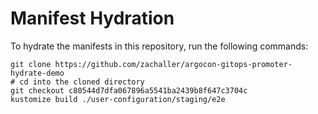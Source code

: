 # Manifest Hydration

To hydrate the manifests in this repository, run the following commands:

```shell
git clone https://github.com/zachaller/argocon-gitops-promoter-hydrate-demo
# cd into the cloned directory
git checkout c80544d7dfa067896a5541ba2439b8f647c3704c
kustomize build ./user-configuration/staging/e2e
```
